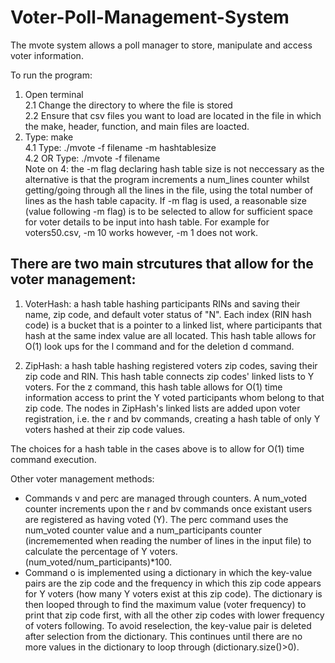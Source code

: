 # Voter-Poll-Management-System
The mvote system allows a poll manager to store, manipulate and access voter information.

To run the program:
1. Open terminal   
2.1 Change the directory to where the file is stored    
2.2 Ensure that csv files you want to load are located in the file in which the make, header, function, and main files are loacted.   
3. Type: make   
4.1 Type: ./mvote -f filename -m hashtablesize   
4.2 OR Type: ./mvote -f filename    
Note on 4: the -m flag declaring hash table size is not neccessary as the alternative is that the program increments a num_lines counter whilst getting/going through all the lines in the file, using the total number of lines as the hash table capacity. If -m flag is used, a reasonable size (value following -m flag) is to be selected to allow for sufficient space for voter details to be input into hash table. For example for voters50.csv, -m 10 works however, -m 1 does not work.    

There are two main strcutures that allow for the voter management:
------------------------------------------------------------------
1. VoterHash: a hash table hashing participants RINs and saving their name, zip code, and default voter status of "N". Each index (RIN hash code) is a bucket that is a pointer to a linked list, where participants that hash at the same index value are all located. This hash table allows for O(1) look ups for the l command and for the deletion d command.   

2. ZipHash: a hash table hashing registered voters zip codes, saving their zip code and RIN. This hash table connects zip codes' linked lists to Y voters. For the z <zipcode> command, this hash table allows for O(1) time information access to print the Y voted participants whom belong to that zip code. The nodes in ZipHash's linked lists are added upon voter registration, i.e. the r and bv commands, creating a hash table of only Y voters hashed at their zip code values.   

The choices for a hash table in the cases above is to allow for O(1) time command execution.   

Other voter management methods:   
- Commands v and perc are managed through counters. A num_voted counter increments upon the r and bv commands once existant users are registered as having voted (Y). The perc command uses the num_voted counter value and a num_participants counter (incrememented when reading the number of lines in the input file) to calculate the percentage of Y voters. (num_voted/num_participants)*100.   
- Command o is implemented using a dictionary in which the key-value pairs are the zip code and the frequency in which this zip code appears for Y voters (how many Y voters exist at this zip code). The dictionary is then looped through to find the maximum value (voter frequency) to print that zip code first, with all the other zip codes with lower frequency of voters following. To avoid reselection, the key-value pair is deleted after selection from the dictionary. This continues until there are no more values in the dictionary to loop through (dictionary.size()>0).   

